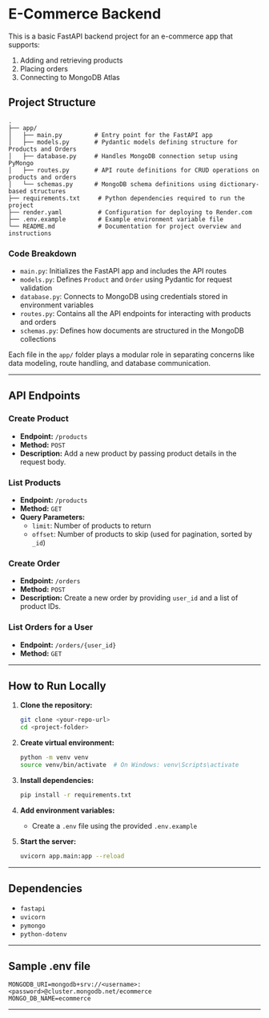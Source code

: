 # E-Commerce Backend
This is a basic FastAPI backend project for an e-commerce app that supports:

1. Adding and retrieving products
2. Placing orders
3. Connecting to MongoDB Atlas

## Project Structure

```
.
├── app/
│   ├── main.py         # Entry point for the FastAPI app
│   ├── models.py       # Pydantic models defining structure for Products and Orders
│   ├── database.py     # Handles MongoDB connection setup using PyMongo
│   ├── routes.py       # API route definitions for CRUD operations on products and orders
│   └── schemas.py      # MongoDB schema definitions using dictionary-based structures
├── requirements.txt     # Python dependencies required to run the project
├── render.yaml          # Configuration for deploying to Render.com
├── .env.example         # Example environment variable file
└── README.md            # Documentation for project overview and instructions
```

### Code Breakdown

* `main.py`: Initializes the FastAPI app and includes the API routes
* `models.py`: Defines `Product` and `Order` using Pydantic for request validation
* `database.py`: Connects to MongoDB using credentials stored in environment variables
* `routes.py`: Contains all the API endpoints for interacting with products and orders
* `schemas.py`: Defines how documents are structured in the MongoDB collections

Each file in the `app/` folder plays a modular role in separating concerns like data modeling, route handling, and database communication.

---

## API Endpoints 

### Create Product

* **Endpoint:** `/products`
* **Method:** `POST`
* **Description:** Add a new product by passing product details in the request body.

### List Products

* **Endpoint:** `/products`
* **Method:** `GET`
* **Query Parameters:**
  * `limit`: Number of products to return
  * `offset`: Number of products to skip (used for pagination, sorted by `_id`)

### Create Order

* **Endpoint:** `/orders`
* **Method:** `POST`
* **Description:** Create a new order by providing `user_id` and a list of product IDs.

### List Orders for a User

* **Endpoint:** `/orders/{user_id}`
* **Method:** `GET`

---

## How to Run Locally

1. **Clone the repository:**

   ```bash
   git clone <your-repo-url>
   cd <project-folder>
   ```

2. **Create virtual environment:**

   ```bash
   python -m venv venv
   source venv/bin/activate  # On Windows: venv\Scripts\activate
   ```

3. **Install dependencies:**

   ```bash
   pip install -r requirements.txt
   ```

4. **Add environment variables:**

   * Create a `.env` file using the provided `.env.example`

5. **Start the server:**

   ```bash
   uvicorn app.main:app --reload
   ```

---

## Dependencies

* `fastapi`
* `uvicorn`
* `pymongo`
* `python-dotenv`

---

## Sample .env file 

```env
MONGODB_URI=mongodb+srv://<username>:<password>@cluster.mongodb.net/ecommerce
MONGO_DB_NAME=ecommerce
```

---


